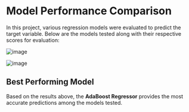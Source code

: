 # Model Performance Comparison

In this project, various regression models were evaluated to predict the target variable. Below are the models tested along with their respective scores for evaluation:

![image](https://github.com/user-attachments/assets/c3aa342c-1435-4246-aab0-d547e75d26e5)

![image](https://github.com/user-attachments/assets/0e3f83df-b4f2-4d7d-ab06-1ccff8c7823c)

## Best Performing Model

Based on the results above, the **AdaBoost Regressor** provides the most accurate predictions among the models tested.


